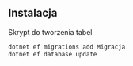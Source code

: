 ## Instalacja

Skrypt do tworzenia tabel
```bash
dotnet ef migrations add Migracja
dotnet ef database update
```
